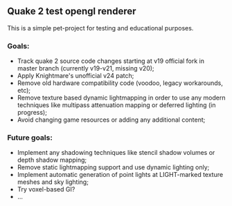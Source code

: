 ## Quake 2 test opengl renderer
This is a simple pet-project for testing and educational purposes.
### Goals:
 - Track quake 2 source code changes starting at v19 official fork in master branch (currently v19-v21, missing v20);
 - Apply Knightmare's unofficial v24 patch;
 - Remove old hardware compatibility code (voodoo, legacy workarounds, etc);
 - Remove texture based dynamic lightmapping in order to use any modern techniques like multipass attenuation mapping or deferred lighting (in progress);
 - Avoid changing game resources or adding any additional content;
### Future goals:
 - Implement any shadowing techniques like stencil shadow volumes or depth shadow mapping;
 - Remove static lightmapping support and use dynamic lighting only;
 - Implement automatic generation of point lights at LIGHT-marked texture meshes and sky lighting;
 - Try voxel-based GI?
 - ...

